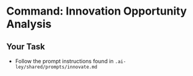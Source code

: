 # Command: Innovation Opportunity Analysis

## Your Task

- Follow the prompt instructions found in `.ai-ley/shared/prompts/innovate.md`
